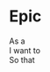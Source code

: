 # Epic
<!--
an epic is a large user story that cannot be delivered as defined within a single iteration or is large enough that it can be split into smaller user stories.
-->

As a <!-- Who wants to accomplish something  --> \
I want to <!-- What they want to accomplish --> \
So that <!-- Why they want to accomplish that thing -->

<!-- Example
As a bank customer
I want to withdraw money from an ATM
So that I'm not constrained by opening hours or lines at the teller's
-->

